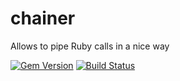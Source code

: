 # chainer
Allows to pipe Ruby calls in a nice way

[![Gem Version](https://badge.fury.io/rb/chainer.svg)](https://badge.fury.io/rb/chainer)
[![Build Status](https://travis-ci.org/gentoid/chainer.svg?branch=master)](https://travis-ci.org/gentoid/chainer)
